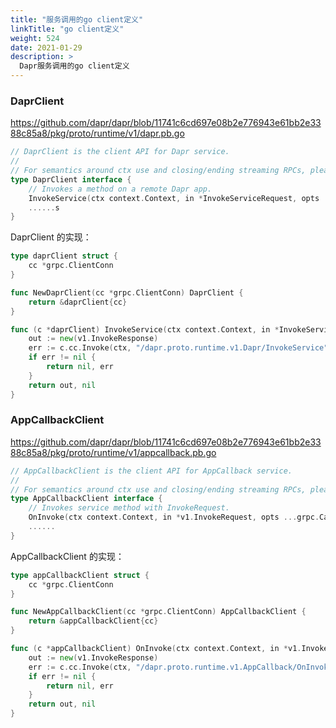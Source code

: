 ```yaml
---
title: "服务调用的go client定义"
linkTitle: "go client定义"
weight: 524
date: 2021-01-29
description: >
  Dapr服务调用的go client定义
---
```


### DaprClient

https://github.com/dapr/dapr/blob/11741c6cd697e08b2e776943e61bb2e3388c85a8/pkg/proto/runtime/v1/dapr.pb.go

```go
// DaprClient is the client API for Dapr service.
//
// For semantics around ctx use and closing/ending streaming RPCs, please refer to https://godoc.org/google.golang.org/grpc#ClientConn.NewStream.
type DaprClient interface {
	// Invokes a method on a remote Dapr app.
	InvokeService(ctx context.Context, in *InvokeServiceRequest, opts ...grpc.CallOption) (*v1.InvokeResponse, error)
	......s
}
```
DaprClient 的实现：

```go
type daprClient struct {
	cc *grpc.ClientConn
}

func NewDaprClient(cc *grpc.ClientConn) DaprClient {
	return &daprClient{cc}
}

func (c *daprClient) InvokeService(ctx context.Context, in *InvokeServiceRequest, opts ...grpc.CallOption) (*v1.InvokeResponse, error) {
	out := new(v1.InvokeResponse)
	err := c.cc.Invoke(ctx, "/dapr.proto.runtime.v1.Dapr/InvokeService", in, out, opts...)
	if err != nil {
		return nil, err
	}
	return out, nil
}
```



### AppCallbackClient

https://github.com/dapr/dapr/blob/11741c6cd697e08b2e776943e61bb2e3388c85a8/pkg/proto/runtime/v1/appcallback.pb.go

```go
// AppCallbackClient is the client API for AppCallback service.
//
// For semantics around ctx use and closing/ending streaming RPCs, please refer to https://godoc.org/google.golang.org/grpc#ClientConn.NewStream.
type AppCallbackClient interface {
	// Invokes service method with InvokeRequest.
	OnInvoke(ctx context.Context, in *v1.InvokeRequest, opts ...grpc.CallOption) (*v1.InvokeResponse, error)
	......
}
```

AppCallbackClient 的实现：

```go
type appCallbackClient struct {
	cc *grpc.ClientConn
}

func NewAppCallbackClient(cc *grpc.ClientConn) AppCallbackClient {
	return &appCallbackClient{cc}
}

func (c *appCallbackClient) OnInvoke(ctx context.Context, in *v1.InvokeRequest, opts ...grpc.CallOption) (*v1.InvokeResponse, error) {
	out := new(v1.InvokeResponse)
	err := c.cc.Invoke(ctx, "/dapr.proto.runtime.v1.AppCallback/OnInvoke", in, out, opts...)
	if err != nil {
		return nil, err
	}
	return out, nil
}
```


